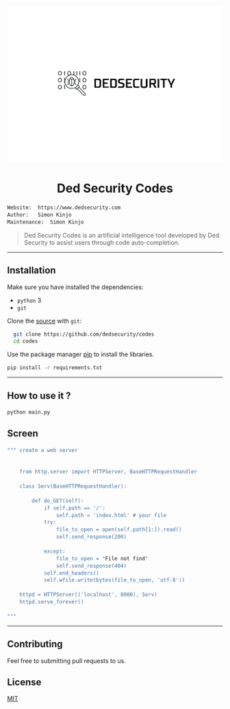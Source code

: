 <h1 align="center"><img src="./public/logosemfundo.png"></h1>

<h1 align="center"> Ded Security Codes</h1>

```bash
Website:  https://www.dedsecurity.com
Author:   Simon Kinjo
Maintenance:  Simon Kinjo
```

>Ded Security Codes is an artificial intelligence tool 
>developed by Ded Security to assist users through code auto-completion.
---

## Installation

Make sure you have installed the dependencies:

  * `python` 3
  * `git`

Clone the [source] with `git`:
 ```sh
   git clone https://github.com/dedsecurity/codes
   cd codes
   ```
   
Use the package manager [pip](https://pip.pypa.io/en/stable/) to install the libraries.

```bash
pip install -r requirements.txt
```

 [source]: https://github.com/dedsecurity/codes

---

## How to use it ?
```bash
python main.py
```

## Screen
```bash
""" create a web server


    from http.server import HTTPServer, BaseHTTPRequestHandler

    class Serv(BaseHTTPRequestHandler):

        def do_GET(self):
            if self.path == '/':
                self.path = 'index.html' # your file
            try:
                file_to_open = open(self.path[1:]).read()
                self.send_response(200)

            except:
                file_to_open = "File not find"
                self.send_response(404)
            self.end_headers()
            self.wfile.write(bytes(file_to_open, 'utf-8'))

    httpd = HTTPServer(('localhost', 8000), Serv)
    httpd.serve_forever()

""" 
```

---

## Contributing
Feel free to submitting pull requests to us.
## License
[MIT](https://opensource.org/licenses/MIT)
